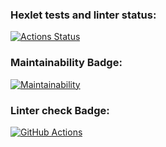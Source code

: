 ### Hexlet tests and linter status:
[![Actions Status](https://github.com/Corrosion667/python-project-lvl1/workflows/hexlet-check/badge.svg)](https://github.com/Corrosion667/python-project-lvl1/actions)

### Maintainability Badge:
[![Maintainability](https://api.codeclimate.com/v1/badges/a99a88d28ad37a79dbf6/maintainability)](https://codeclimate.com/github/Corrosion667/python-project-lvl1)

### Linter check Badge:
[![GitHub Actions](https://github.com/Corrosion667/python-project-lvl1/actions/workflows/github-actions.yml/badge.svg)](https://github.com/Corrosion667/python-project-lvl1/actions/workflows/github-actions.yml)

